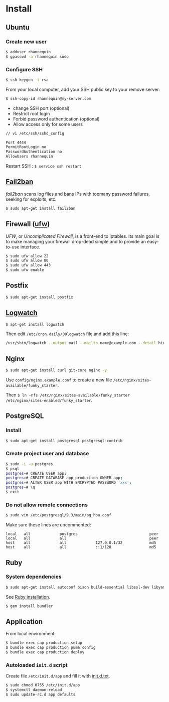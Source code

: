 # Install

## Ubuntu

### Create new user

```sh
$ adduser rhannequin
$ gpasswd -a rhannequin sudo
```

### Configure SSH

```sh
$ ssh-keygen -t rsa
```

From your local computer, add your SSH public key to your remove server:

```sh
$ ssh-copy-id rhannequin@my-server.com
```

* change SSH port (optional)
* Restrict root login
* Forbid password authentication (optional)
* Allow access only for some users

```sh
// vi /etc/ssh/sshd_config

Port 4444
PermitRootLogin no
PasswordAuthentication no
AllowUsers rhannequin
```

Restart SSH : `$ service ssh restart`


## [Fail2ban](http://doc.ubuntu-fr.org/fail2ban)

*fail2ban* scans log files and bans IPs with toomany password failures, seeking for exploits, etc.

```sh
$ sudo apt-get install fail2ban
```


## Firewall ([ufw](http://doc.ubuntu-fr.org/ufw))

*UFW*, or *Uncomplicated Firewall*, is a front-end to iptables. Its main goal is to make managing your firewall drop-dead simple and to provide an easy-to-use interface.

```sh
$ sudo ufw allow 22
$ sudo ufw allow 80
$ sudo ufw allow 443
$ sudo ufw enable
```


## Postfix

```sh
$ sudo apt-get install postfix
```


## [Logwatch](http://doc.ubuntu-fr.org/logwatch)

```sh
$ apt-get install logwatch
```

Then edit `/etc/cron.daily/00logwatch` file and add this line:

```sh
/usr/sbin/logwatch --output mail --mailto name@example.com --detail high
```


## Nginx

```sh
$ sudo apt-get install curl git-core nginx -y
```

Use `config/nginx.example.conf` to create a new file `/etc/nginx/sites-available/funky_starter`.

Then `$ ln -nfs /etc/nginx/sites-available/funky_starter /etc/nginx/sites-enabled/funky_starter`.


## PostgreSQL

### Install

```sh
$ sudo apt-get install postgresql postgresql-contrib
```

### Create project user and database

```sh
$ sudo -i -u postgres
$ psql
postgres=# CREATE USER app;
postgres=# CREATE DATABASE app_production OWNER app;
postgres=# ALTER USER app WITH ENCRYPTED PASSWORD 'xxx';
postgres=# \q
$ exit
```

### Do not allow remote connections

```sh
$ sudo vim /etc/postgresql/9.3/main/pg_hba.conf
```

Make sure these lines are uncommented:

```
local   all             postgres                                peer
local   all             all                                     peer
host    all             all             127.0.0.1/32            md5
host    all             all             ::1/128                 md5
```


## Ruby

### System dependencies

```sh
$ sudo apt-get install autoconf bison build-essential libssl-dev libyaml-dev libreadline6-dev zlib1g-dev libncurses5-dev libffi-dev libgdbm3 libgdbm-dev g++ libsqlite3-dev libpq-dev
```

See [Ruby installation](https://github.com/rhannequin/upgrade-ubuntu#ruby).

```sh
$ gem install bundler
```


## Application

From local environment:

```sh
$ bundle exec cap production setup
$ bundle exec cap production puma:config
$ bundle exec cap production deploy
```

### Autoloaded `init.d` script

Create file `/etc/init.d/app` and fill it with [init.d.txt](https://github.com/rhannequin/funky-starter/blob/master/init.d.txt).

```bash
$ sudo chmod 0755 /etc/init.d/app
$ systemctl daemon-reload
$ sudo update-rc.d app defaults
```
